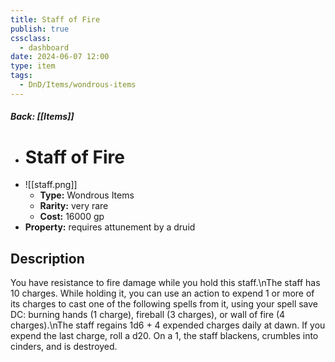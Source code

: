```yaml
---
title: Staff of Fire
publish: true
cssclass:
  - dashboard
date: 2024-06-07 12:00
type: item
tags:
  - DnD/Items/wondrous-items
---
```


##### Back: [[Items]]

- # Staff of Fire
- ![[staff.png]]
    - **Type:** Wondrous Items
    - **Rarity:** very rare
    - **Cost:** 16000 gp
- **Property:** requires attunement by a druid



## Description 

You have resistance to fire damage while you hold this staff.\nThe staff has 10 charges. While holding it, you can use an action to expend 1 or more of its charges to cast one of the following spells from it, using your spell save DC: burning hands (1 charge), fireball (3 charges), or wall of fire (4 charges).\nThe staff regains 1d6 + 4 expended charges daily at dawn. If you expend the last charge, roll a d20. On a 1, the staff blackens, crumbles into cinders, and is destroyed.
